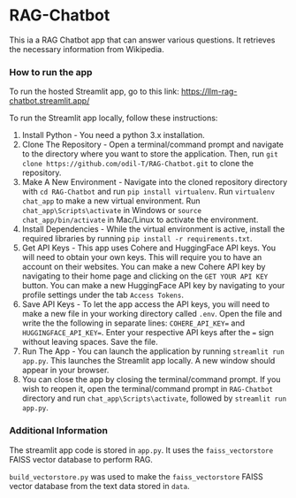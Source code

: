 # RAG-Chatbot

This ia a RAG Chatbot app that can answer various questions. It retrieves the necessary information from Wikipedia.

### How to run the app
To run the hosted Streamlit app, go to this link: https://llm-rag-chatbot.streamlit.app/

To run the Streamlit app locally, follow these instructions:

1. Install Python - You need a python 3.x installation.
2. Clone The Repository - Open a terminal/command prompt and navigate to the directory where you want to store the application. Then, run `git clone https://github.com/odil-T/RAG-Chatbot.git` to clone the repository.
3. Make A New Environment - Navigate into the cloned repository directory with `cd RAG-Chatbot` and run `pip install virtualenv`. Run `virtualenv chat_app` to make a new virtual environment. Run `chat_app\Scripts\activate` in Windows or `source chat_app/bin/activate` in Mac/Linux to activate the environment.
5. Install Dependencies - While the virtual environment is active, install the required libraries by running `pip install -r requirements.txt`.
6. Get API Keys - This app uses Cohere and HuggingFace API keys. You will need to obtain your own keys. This will require you to have an account on their websites. You can make a new Cohere API key by navigating to their home page and clicking on the `GET YOUR API KEY` button. You can make a new HuggingFace API key by navigating to your profile settings under the tab `Access Tokens`.
7. Save API Keys - To let the app access the API keys, you will need to make a new file in your working directory called `.env`. Open the file and write the the following in separate lines: `COHERE_API_KEY=` and `HUGGINGFACE_API_KEY=`. Enter your respective API keys after the `=` sign without leaving spaces. Save the file.
8. Run The App - You can launch the application by running `streamlit run app.py`. This launches the Streamlit app locally. A new window should appear in your browser.
9. You can close the app by closing the terminal/command prompt. If you wish to reopen it, open the terminal/command prompt in `RAG-Chatbot` directory and run `chat_app\Scripts\activate`, followed by `streamlit run app.py`. 

### Additional Information

The streamlit app code is stored in `app.py`. It uses the `faiss_vectorstore` FAISS vector database to perform RAG.

`build_vectorstore.py` was used to make the `faiss_vectorstore` FAISS vector database from the text data stored in `data`.
